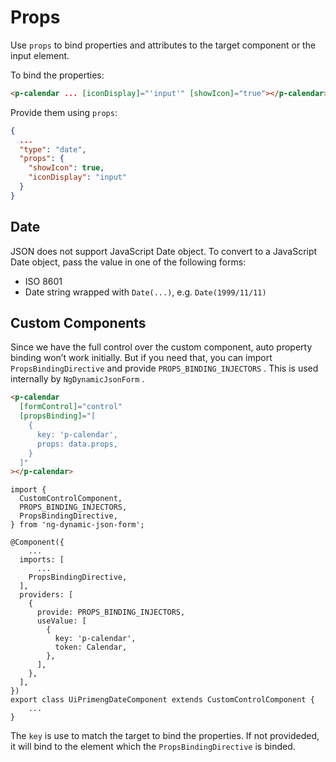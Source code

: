 # Props

Use `props` to bind properties and attributes to the target component or the input element.

To bind the properties:

```html
<p-calendar ... [iconDisplay]="'input'" [showIcon]="true"></p-calendar>
```

Provide them using `props`:

```json
{
  ...
  "type": "date",
  "props": {
    "showIcon": true,
    "iconDisplay": "input"
  }
}
```

## Date

JSON does not support JavaScript Date object. To convert to a JavaScript Date object, pass the value in one of the following forms:

- ISO 8601
- Date string wrapped with `Date(...)`, e.g. `Date(1999/11/11)`

## Custom Components

Since we have the full control over the custom component, auto property binding won’t work initially. But if you need that, you can import `PropsBindingDirective` and provide `PROPS_BINDING_INJECTORS` . This is used internally by `NgDynamicJsonForm` .

<doc-tab>

<doc-code name="HTML">

```html
<p-calendar
  [formControl]="control"
  [propsBinding]="[
    {
      key: 'p-calendar',
      props: data.props,
    }
  ]"
></p-calendar>
```

</doc-code>

<doc-code name="TS">

```tsx
import {
  CustomControlComponent,
  PROPS_BINDING_INJECTORS,
  PropsBindingDirective,
} from 'ng-dynamic-json-form';

@Component({
	...
  imports: [
	  ...
    PropsBindingDirective,
  ],
  providers: [
    {
      provide: PROPS_BINDING_INJECTORS,
      useValue: [
        {
          key: 'p-calendar',
          token: Calendar,
        },
      ],
    },
  ],
})
export class UiPrimengDateComponent extends CustomControlComponent {
	...
}
```

</doc-code>

</doc-tab>

The `key` is use to match the target to bind the properties. If not provideded, it will bind to the element which the `PropsBindingDirective` is binded.
